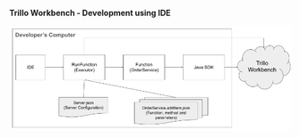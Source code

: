 **Trillo Workbench - Development using IDE**



![Develop_Trillo_Function_Using_IDE.png](docs/html/images/Develop_Trillo_Function_Using_IDE.png)

